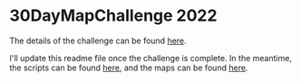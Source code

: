# 30DayMapChallenge 2022
The details of the challenge can be found [here](https://github.com/tjukanovt/30DayMapChallenge). <br>

I'll update this readme file once the challenge is complete. In the meantime, the scripts can be found [here](https://github.com/ivabrunec/30daymapchallenge/tree/main/scripts), and the maps can be found [here](https://github.com/ivabrunec/30daymapchallenge/tree/main/maps).
